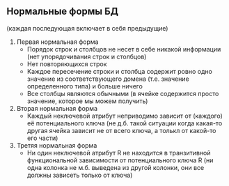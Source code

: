## Нормальные формы БД 
(каждая последующая включает в себя предыдущие)
1. Первая нормальная форма
   - Порядок строк и столбцов не несет в себе никакой информации (нет упорядочивания строк и столбцов)
   - Нет повторяющихся строк
   - Каждое пересечение строки и столбца содержит ровно одно значение из соответствующего домена (т.е. значение определенного типа) и больше ничего
   - Все столбцы являются обычными (в ячейке содержится просто значение, которое мы можем получить)
2. Вторая нормальная форма 
   - Каждый неключевой атрибут неприводимо зависит от (каждого) её потенциального ключа (не д.б. такой ситуации когда какая-то другая ячейка зависит не от всего ключа, а толькл от какой-то его части)
3. Третяя нормальная форма
   - Ни один неключевой атрибут R не находится в транзитивной функциональной зависимости от потенциального ключа R (ни одна колонка не м.б. выведена из другой колонки, они все должны зависеть только от ключа)
